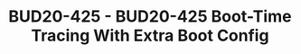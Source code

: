 ---
categories:
- bud20
description: Boot-time tracing is one of the latest Linux kernel tracing proposal,
  which allows us to trace kernel booting with full tracing features, like per-event
  filters and triggers, histograms, instances, dynamic-events etc. Along with the
  boot-time tracing the kernel command-line interface is also expanded by Extra Boot
  Config (XBC) so that user can specify complex boot-time settings with structured-key
  value configuration file.<br /> This talk will show you what the boot-time tracing
  and the extra boot config provide, the advantages and how you can use it for your
  boot-time features.
image:
  featured: 'true'
  path: https://static.linaro.org/connect/bud20/images/BUD20-425.png
session_id: BUD20-425
session_speakers:
- speaker_bio: Masami Hiramatsu is a kernel maintainer of kprobes/ftrace/perf-probe
    etc. He started working on Linux kernel with Kernel Tracing (LKST) at 2002, and
    joined to SystemTap development and became a kprobes maintainer. Now he is maintaining
    dynamic event tracing on ftrace and perf-tools.
  speaker_company: Linaro Ltd.
  speaker_image: http://avatars.sched.co/9/ca/2989076/avatar.jpg.320x320px.jpg?075
  speaker_name: Masami Hiramatsu
  speaker_position: Tech Lead
  speaker_role: attendee, speaker
session_track: Linux Kernel
tag: session
tags: Linux Kernel
title: BUD20-425 - BUD20-425 Boot-Time Tracing With Extra Boot Config
---